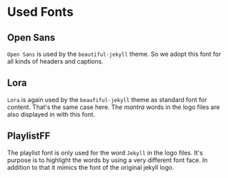 # Used Fonts

## Open Sans

`Open Sans` is used by the `beautiful-jekyll` theme. So we adopt this font for all kinds of headers and captions.

## Lora

`Lora` is again used by the `beaufiful-jekyll` theme as standard font for content. That's the same case here. The *mantra* words in the logo files are also displayed in with this font.

## PlaylistFF

The playlist font is only used for the word `Jekyll` in the logo files. It's purpose is to highlight the words by using a very different font face. In addition to that it mimics the font of the original jekyll logo.
